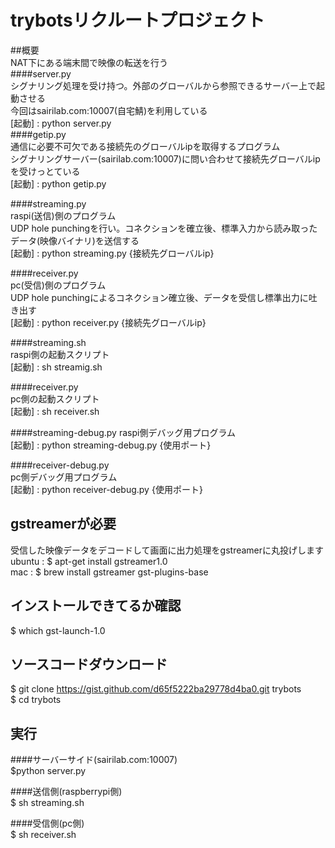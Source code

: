 # trybotsリクルートプロジェクト
##概要  
NAT下にある端末間で映像の転送を行う  
####server.py  
シグナリング処理を受け持つ。外部のグローバルから参照できるサーバー上で起動させる  
今回はsairilab.com:10007(自宅鯖)を利用している  
[起動] : python server.py  
####getip.py  
通信に必要不可欠である接続先のグローバルipを取得するプログラム  
シグナリングサーバー(sairilab.com:10007)に問い合わせて接続先グローバルipを受けっとている  
[起動] : python getip.py  

####streaming.py  
raspi(送信)側のプログラム  
UDP hole punchingを行い。コネクションを確立後、標準入力から読み取ったデータ(映像バイナリ)を送信する  
[起動] : python streaming.py {接続先グローバルip}  

####receiver.py  
pc(受信)側のプログラム  
UDP hole punchingによるコネクション確立後、データを受信し標準出力に吐き出す  
[起動] : python receiver.py {接続先グローバルip}  

####streaming.sh  
raspi側の起動スクリプト  
[起動] : sh streamig.sh  

####receiver.py  
pc側の起動スクリプト  
[起動] : sh receiver.sh  

####streaming-debug.py
raspi側デバッグ用プログラム  
[起動] : python  streaming-debug.py {使用ポート}  

####receiver-debug.py  
pc側デバッグ用プログラム  
[起動] : python receiver-debug.py {使用ポート}  

## gstreamerが必要  
受信した映像データをデコードして画面に出力処理をgstreamerに丸投げします  
ubuntu : $ apt-get install gstreamer1.0  
mac : $ brew install gstreamer gst-plugins-base   
## インストールできてるか確認  
$ which gst-launch-1.0  

## ソースコードダウンロード
$ git clone https://gist.github.com/d65f5222ba29778d4ba0.git trybots  
$ cd trybots  

## 実行  
####サーバーサイド(sairilab.com:10007)  
$python server.py  

####送信側(raspberrypi側)  
$ sh streaming.sh  

####受信側(pc側)  
$ sh receiver.sh